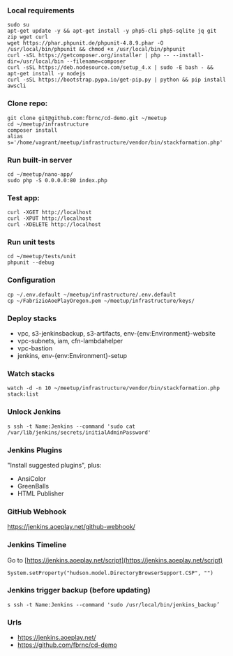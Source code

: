 ### Local requirements
```
sudo su
apt-get update -y && apt-get install -y php5-cli php5-sqlite jq git zip wget curl
wget https://phar.phpunit.de/phpunit-4.8.9.phar -O /usr/local/bin/phpunit && chmod +x /usr/local/bin/phpunit
curl -sSL https://getcomposer.org/installer | php -- --install-dir=/usr/local/bin --filename=composer
curl -sSL https://deb.nodesource.com/setup_4.x | sudo -E bash - && apt-get install -y nodejs
curl -sSL https://bootstrap.pypa.io/get-pip.py | python && pip install awscli
```

### Clone repo:
```
git clone git@github.com:fbrnc/cd-demo.git ~/meetup
cd ~/meetup/infrastructure
composer install
alias s='/home/vagrant/meetup/infrastructure/vendor/bin/stackformation.php'
```

### Run built-in server
```
cd ~/meetup/nano-app/
sudo php -S 0.0.0.0:80 index.php
```

### Test app:
```
curl -XGET http://localhost
curl -XPUT http://localhost
curl -XDELETE http://localhost
```

### Run unit tests
```
cd ~/meetup/tests/unit
phpunit --debug
```

### Configuration
```
cp ~/.env.default ~/meetup/infrastructure/.env.default 
cp ~/FabrizioAoePlayOregon.pem ~/meetup/infrastructure/keys/
```

### Deploy stacks
- vpc, s3-jenkinsbackup, s3-artifacts, env-{env:Environment}-website
- vpc-subnets, iam, cfn-lambdahelper
- vpc-bastion
- jenkins, env-{env:Environment}-setup

### Watch stacks
```
watch -d -n 10 ~/meetup/infrastructure/vendor/bin/stackformation.php stack:list
```

### Unlock Jenkins
```
s ssh -t Name:Jenkins --command 'sudo cat /var/lib/jenkins/secrets/initialAdminPassword'
```

### Jenkins Plugins
"Install suggested plugins", plus:
- AnsiColor
- GreenBalls
- HTML Publisher

### GitHub Webhook
https://jenkins.aoeplay.net/github-webhook/

### Jenkins Timeline
Go to [https://jenkins.aoeplay.net/script](https://jenkins.aoeplay.net/script)
```
System.setProperty("hudson.model.DirectoryBrowserSupport.CSP", "")
```

### Jenkins trigger backup (before updating)
```
s ssh -t Name:Jenkins --command 'sudo /usr/local/bin/jenkins_backup’
```

### Urls
- https://jenkins.aoeplay.net/
- https://github.com/fbrnc/cd-demo